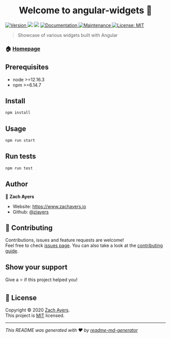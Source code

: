 <h1 align="center">Welcome to angular-widgets 👋</h1>
<p>
  <a href="https://www.npmjs.com/package/angular-widgets" target="_blank">
    <img alt="Version" src="https://img.shields.io/npm/v/angular-widgets.svg">
  </a>
  <img src="https://img.shields.io/badge/node-%3E%3D12.16.3-blue.svg" />
  <img src="https://img.shields.io/badge/npm-%3E%3D6.14.7-blue.svg" />
  <a href="https://github.com/zjayers/angular-widgets#readme" target="_blank">
    <img alt="Documentation" src="https://img.shields.io/badge/documentation-yes-brightgreen.svg" />
  </a>
  <a href="https://github.com/zjayers/angular-widgets/graphs/commit-activity" target="_blank">
    <img alt="Maintenance" src="https://img.shields.io/badge/Maintained%3F-yes-green.svg" />
  </a>
  <a href="https://github.com/zjayers/angular-widgets/blob/master/LICENSE" target="_blank">
    <img alt="License: MIT" src="https://img.shields.io/github/license/zjayers/angular-widgets" />
  </a>
</p>

> Showcase of various widgets built with Angular

### 🏠 [Homepage](https://zjayers.github.io/angular-widgets/)

## Prerequisites

- node >=12.16.3
- npm >=6.14.7

## Install

```sh
npm install
```

## Usage

```sh
npm run start
```

## Run tests

```sh
npm run test
```

## Author

👤 **Zach Ayers**

* Website: https://www.zachayers.io
* Github: [@zjayers](https://github.com/zjayers)

## 🤝 Contributing

Contributions, issues and feature requests are welcome!<br />Feel free to check [issues page](https://github.com/zjayers/angular-widgets/issues). You can also take a look at the [contributing guide](https://github.com/zjayers/angular-widgets/blob/master/CONTRIBUTING.md).

## Show your support

Give a ⭐️ if this project helped you!

## 📝 License

Copyright © 2020 [Zach Ayers](https://github.com/zjayers).<br />
This project is [MIT](https://github.com/zjayers/angular-widgets/blob/master/LICENSE) licensed.

***
_This README was generated with ❤️ by [readme-md-generator](https://github.com/kefranabg/readme-md-generator)_